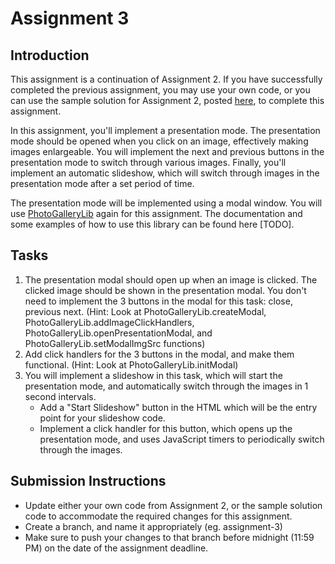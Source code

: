 # Assignment 3

## Introduction

This assignment is a continuation of Assignment 2. If you have successfully completed the previous assignment, you may use your own code, or you can use the sample solution for Assignment 2, posted [here](http://example.com), to complete this assignment.

In this assignment, you'll implement a presentation mode. The presentation mode should be opened when you click on an image, effectively making images enlargeable. You will implement the next and previous buttons in the presentation mode to switch through various images. Finally, you'll implement an automatic slideshow, which will switch through images in the presentation mode after a  set period of time.

The presentation mode will be implemented using a modal window. You will use [PhotoGalleryLib](https://github.com/shivanshu3/webAppsAssignments/blob/master/PhotoGalleryLib.js) again for this assignment. The documentation and some examples of how to use this library can be found here [TODO].

## Tasks

1. The presentation modal should open up when an image is clicked. The clicked image should be shown in the presentation modal. You don't need to implement the 3 buttons in the modal for this task: close, previous next. (Hint: Look at PhotoGalleryLib.createModal, PhotoGalleryLib.addImageClickHandlers, PhotoGalleryLib.openPresentationModal, and PhotoGalleryLib.setModalImgSrc functions)
2. Add click handlers for the 3 buttons in the modal, and make them functional. (Hint: Look at PhotoGalleryLib.initModal)
3. You will implement a slideshow in this task, which will start the presentation mode, and automatically switch through the images in 1 second intervals.
    - Add a "Start Slideshow" button in the HTML which will be the entry point for your slideshow code.
    - Implement a click handler for this button, which opens up the presentation mode, and uses JavaScript timers to periodically switch through the images.

## Submission Instructions

- Update either your own code from Assignment 2, or the sample solution code to accommodate the required changes for this assignment.
- Create a branch, and name it appropriately (eg. assignment-3)
- Make sure to push your changes to that branch before midnight (11:59 PM) on the date of the assignment deadline.
